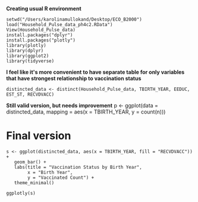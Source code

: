 **Creating usual R environment**

```
setwd("/Users/karolinamullokand/Desktop/ECO_B2000")
load("Household_Pulse_data_ph4c2.RData")
View(Household_Pulse_data)
install.packages("dplyr")
install.packages("plotly")
library(plotly)
library(dplyr)
library(ggplot2)
library(tidyverse)
```

**I feel like it's more convenient to have separate table for only variables that have strongest relationship to vaccination status**

```
distincted_data <- distinct(Household_Pulse_data, TBIRTH_YEAR, EEDUC, EST_ST, RECVDVACC)
```
**Still valid version, but needs improvement**
p <- ggplot(data = distincted_data,
            mapping = aes(x = TBIRTH_YEAR,
                          y = count(n))) 

# Final version

```
s <- ggplot(distincted_data, aes(x = TBIRTH_YEAR, fill = "RECVDVACC")) +
   geom_bar() +
   labs(title = "Vaccination Status by Birth Year",
        x = "Birth Year",
        y = "Vaccinated Count") +
   theme_minimal()
 
ggplotly(s)
```

